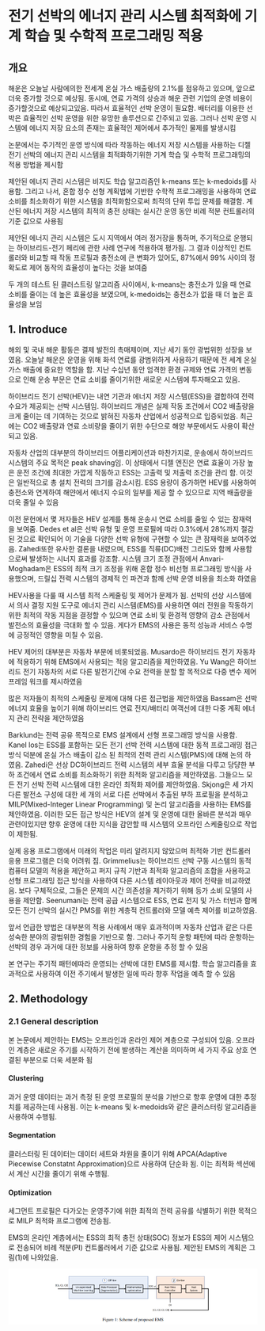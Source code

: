 # 전기 선박의 에너지 관리 시스템 최적화에 기계 학습 및 수학적 프로그래밍 적용

## 개요
해운은 오늘날 사람에의한 전세계 온실 가스 배출량의 2.1%를 점유하고 있으며, 앞으로 더욱 증가할 것으로 예상됨. 동시에, 연료 가격의 상승과 해운 관련 기업의 운영 비용이 증가할것으로 예상되고있음. 따라서 효율적인 선박 운영이 필요함. 배터리를 이용한 선박은 효율적인 선박 운영을 위한 유망한 솔루션으로 간주되고 있음. 그러나 선박 운영 시스템에 에너지 저장 요소의 존재는 효율적인 제어에서 추가적인 물제를 발생시킴

논문에서는 주기적인 운영 방식에 따라 작동하는 에너지 저장 시스템을 사용하는 디젤 전기 선박의 에너지 관리 시스템을 최적화하기위한 기계 학습 및 수학적 프로그래밍의 적용 방법을 제시함

제안된 에너지 관리 시스템은 비지도 학습 알고리즘인 k-means 또는 k-medoids를 사용함. 그리고 나서, 혼합 정수 선형 계획법에 기반한 수학적 프로그래밍을 사용하여 연료 소비를 최소화하기 위한 시스템을 최적화함으로써 최적의 단위 투입 문제를 해결함. 계산된 에너지 저장 시스템의 최적의 충전 상태는 실시간 운영 동안 비례 적분 컨트롤러의 기준 값으로 사용됨

제안된 에너지 관리 시스템은 도시 지역에서 여러 정거장을 통하며, 주기적으로 운행되는 하이브리드-전기 페리에 관한 사례 연구에 적용하여 평가됨. 그 결과 이상적인 컨트롤러와 비교할 때 작동 프로필과 충전소에 큰 변화가 있어도, 87%에서 99% 사이의 정확도로 제어 동작의 효율성이 높다는 것을 보여줌

두 개의 테스트 된 클러스트링 알고리즘 사이에서, k-means는 충전소가 있을 때 연료 소비를 줄이는 데 높은 효율성을 보였으며, k-medoids는 충전소가 없을 때 더 높은 효율성을 보임

## 1. Introduce
해외 및 국내 해운 활동은 결제 발전의 촉매제이며, 지난 세기 동안 광법위한 성장을 보였음. 오늘날 해운은 운영을 위해 화석 연료를 광범위하게 사용하기 때문에 전 세계 온실 가스 배출에 중요한 역할을 함. 지난 수십년 동안 엄격한 환경 규제와 연료 가격의 변동으로 인해 운송 부문은 연료 소비를 줄이기위한 새로운 시스템에 투자해오고 있음.

하이브리드 전기 선박(HEV)는 내연 기관과 에너지 저장 시스템(ESS)을 결합하여 전력 수요가 제공되는 선박 시스템임. 하이브리드 개념은 실제 작동 조건에서 CO2 배출량을 크게 줄이는 데 기여하는 것으로 밝혀진 자동차 산업에서 성공적으로 입증되었음. 최근에는 CO2 배출량과 연료 소비량을 줄이기 위한 수단으로 해양 부문에서도 사용이 확산되고 있음.

자동차 산업의 대부분의 하이브리드 어플리케이션과 마찬가지로, 운송에서 하이브리드 시스템의 주요 목적은 peak shaving임. 이 상태에서 디젤 엔진은 연료 효율이 가장 높은 운전 조건에 최대한 가깝게 작동하고 ESS는 고출력 및 저출력 조건을 관리 함. 이것은 일반적으로 총 설치 전력의 크기를 감소시킴. ESS 용량이 증가하면 HEV를 사용하여 충전소와 연계하여 해얀에서 에너지 수요의 일부를 제공 할 수 있으므로 지역 배출량을 더욱 줄일 수 있음

이전 문헌에서 몇 저자들은 HEV 설계를 통해 운송시 연료 소비를 줄일 수 있는 잠재력을 보여줌. Dedes et al은 선박 유형 및 운영 프로필에 따라 0.3%에서 28%까지 절감된 것으로 확인되어 이 기술을 다양한 선박 유형에 구현할 수 있는 큰 잠재력을 보여주었음. Zahedi또한 유사한 결론을 내렸으며, ESS를 직류(DC)배전 그리도와 함께 사용함으로써 발생하는 시너지 효과를 강조함. 시스템 크기 조정 관점에서 Anvari-Moghadam은 ESS의 최적 크기 조정을 위해 혼합 정수 비선형 프로그래밍 방식을 사용했으며, 드릴십 전력 시스템의 경제적 인 파견과 함께 선박 운영 비용을 최소화 하였음

HEV사용을 다룰 때 시스템 최적 스케줄링 및 제어가 문제가 됨. 선박의 선상 시스템에서 의사 결정 지원 도구로 에너지 관리 시스템(EMS)를 사용하면 여러 전원을 작동하기 위한 최적의 작동 지점을 결정할 수 있으며 연료 소비 및 환경적 영향의 감소 관점에서 발전소의 효율성을 극대화 할 수 있음. 게다가 EMS의 사용은 동적 성능과 서비스 수명에 긍정적인 영향을 미칠 수 있음.

HEV 제어의 대부분은 자동차 부문에 비롯되었음. Musardo은 하이브리드 전기 자동차에 적용하기 위해 EMS에서 사용되는 적응 알고리즘을 제안하였음. Yu Wang은 하이브리드 전기 자동차의 서로 다른 발전기간에 수요 전력을 분할 할 목적으로 다중 변수 제어 프레임 워크를 제시하였음

많은 저자들이 최적의 스케줄링 문제에 대해 다른 접근법을 제안하였음 Bassam은 선박 에너지 효율을 높이기 위해 하이브리드 연료 전지/배터리 여객선에 대한 다중 계획 에너지 관리 전략을 제안하였음

Barklund는 전력 공유 목적으로 EMS 설계에서 선형 프로그래밍 방식을 사용함. Kanel los는 ESS를 포함하는 모든 전기 선박 전력 시스템에 대한 동적 프로그래밍 접근 방식 덕분에 온실 가스 배출이 감소 된 최적의 전력 관리 시스템(PMS)에 대해 논의 하였음. Zahedi은 선상 DC하이브리드 전력 시스템의 세부 효율 분석을 다루고 당댱한 부하 조건에서 연료 소비를 최소화하기 위한 최적화 알고리즘을 제안하였음. 그들으느 모든 전기 선박 전력 시스템에 대한 온라인 최적화 제어를 제안하였음. Skjong은 세 가지 다른 발전소 구성에 대한 세 개의 서로 다른 선박에서 추출된 부하 프로필을 분석하고 MILP(Mixed-Integer Linear Programming) 및 논리 알고리즘을 사용하는 EMS를 제안하였음. 이러한 모든 접근 방식은 HEV의 설계 및 운영에 대한 올바른 분석과 매우 관련이있지만 향후 운영에 대한 지식을 감안할 때 시스템의 오프라인 스케줄링으로 작업이 제한됨.

실제 응용 프로그램에서 미래의 작업은 미리 알려지지 않았으며 최적화 기반 컨트롤러 응용 프로그램은 더욱 어려워 짐. Grimmelius는 하이브리드 선박 구동 시스템의 동적 컴퓨터 모델의 적용을 제안하고 퍼지 규칙 기반과 최적화 알고리즘의 조합을 사용하고 선형 프로그래밍 접근 방식을 사용하여 다른 시스템 레이아웃과 제어 전략을 비교하였음. 보다 구체적으로, 그들은 문제의 시간 의존성을 제거하기 위해 등가 소비 모델의 사용을 제안함. Seenumani는 전력 공급 시스템으로 ESS, 연료 전지 및 가스 터빈과 함께 모든 전기 선박의 실시간 PMS를 위한 계층적 컨트롤러와 모델 예측 제어를 비교하였음.

앞서 언급한 방법은 대부분의 적용 사례에서 매우 효과적이며 자동차 산업과 같은 다른 성숙한 분야의 광범위한 경험을 기반으로 함. 그러나 주기적 운항 패턴에 따라 운항하는 선박의 경우 과거에 대한 정보를 사용하여 향후 운항을 추정 할 수 있음

본 연구는 주기적 패턴에따라 운영되는 선박에 대한 EMS를 제시함. 학습 알고리즘을 효과적으로 사용하여 이전 주기에서 발생한 일에 따라 향후 작업을 예측 할 수 있음

## 2. Methodology
### 2.1 General description
본 논문에서 제안하는 EMS는 오프라인과 온라인 제어 계층으로 구성되어 있음. 오프라인 계층은 새로운 주기를 시작하기 전에 발생하는 계산을 의미하며 세 가지 주요 상호 연결된 부분으로 더욱 세분화 됨

#### Clustering
과거 운영 데이터는 과거 측정 된 운영 프로필의 분석을 기반으로 향후 운영에 대한 추정치를 제공하는데 사용됨. 이는 k-means 및 k-medoids와 같은 클러스터링 알고리즘을 사용하여 수행됨.

#### Segmentation
클러스터링 된 데이터는 데이터 세트와 차원을 줄이기 위해 APCA(Adaptive Piecewise Constatnt Approximation)으르 사용하여 단순화 됨. 이는 최적화 섹션에서 계산 시간을 줄이기 위해 수행됨.

#### Optimization
세그먼트 프로필은 다가오는 운영주기에 위한 최적의 전력 공유를 식별하기 위한 목적으로 MILP 최적화 프로그램에 전송됨.

EMS의 온라인 계층에서는 ESS의 최적 충전 상태(SOC) 정보가 ESS의 제어 시스템으로 전송되어 비례 적분(PI) 컨트롤러에서 기준 값으로 사용됨. 제안된 EMS의 계획은 그림(1)에 나와있음.

![figure 1](./img/figure1.PNG)

